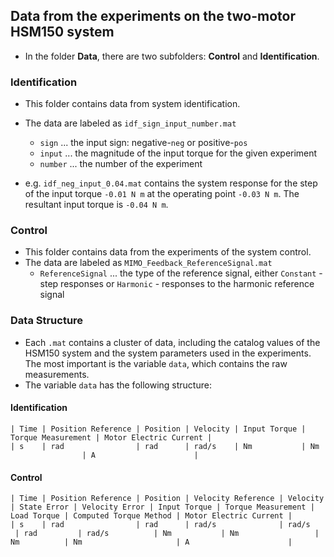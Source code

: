 ## Data from the experiments on the two-motor HSM150 system
- In the folder **Data**, there are two subfolders: **Control** and **Identification**.

### Identification
- This folder contains data from system identification.
- The data are labeled as `idf_sign_input_number.mat`
  - `sign` ... the input sign: negative-`neg` or positive-`pos`
  - `input` ... the magnitude of the input torque for the given experiment
  - `number` ... the number of the experiment

- e.g. `idf_neg_input_0.04.mat` contains the system response for the step of the input torque `-0.01 N m` at the operating point `-0.03 N m`. The resultant input torque is `-0.04 N m`.

### Control
- This folder contains data from the experiments of the system control.
- The data are labeled as `MIMO_Feedback_ReferenceSignal.mat`
  - `ReferenceSignal` ... the type of the reference signal, either `Constant` - step responses or `Harmonic` - responses to the harmonic reference signal

### Data Structure
- Each `.mat` contains a cluster of data, including the catalog values of the HSM150 system and the system parameters used in the experiments. The most important is the variable `data`, which contains the raw measurements.
- The variable `data` has the following structure:

#### Identification
```
| Time | Position Reference | Position | Velocity | Input Torque | Torque Measurement | Motor Electric Current |
| s    | rad                | rad      | rad/s    | Nm           | Nm                 | A                      |
```

#### Control
```
| Time | Position Reference | Position | Velocity Reference | Velocity | State Error | Velocity Error | Input Torque | Torque Measurement | Load Torque | Computed Torque Method | Motor Electric Current |
| s    | rad                | rad      | rad/s              | rad/s    | rad         | rad/s          | Nm           | Nm                 | Nm          | Nm                     | A                      |
```
